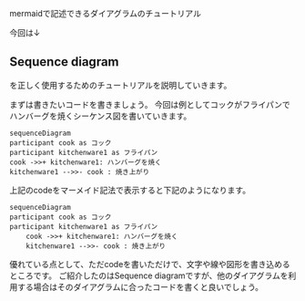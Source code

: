 mermaidで記述できるダイアグラムのチュートリアル

今回は↓
## Sequence diagram
を正しく使用するためのチュートリアルを説明していきます。

まずは書きたいコードを書きましょう。
今回は例としてコックがフライパンでハンバーグを焼くシーケンス図を書いていきます。

```
sequenceDiagram
participant cook as コック
participant kitchenware1 as フライパン
cook ->>+ kitchenware1: ハンバーグを焼く
kitchenware1 -->>- cook : 焼き上がり
```
上記のcodeをマーメイド記法で表示すると下記のようになります。

```mermaid
sequenceDiagram
participant cook as コック
participant kitchenware1 as フライパン
    cook ->>+ kitchenware1: ハンバーグを焼く
    kitchenware1 -->>- cook : 焼き上がり

```

優れている点として、ただcodeを書いただけで、文字や線や図形を書き込めるところです。
ご紹介したのはSequence diagramですが、他のダイアグラムを利用する場合はそのダイアグラムに合ったコードを書くと良いでしょう。